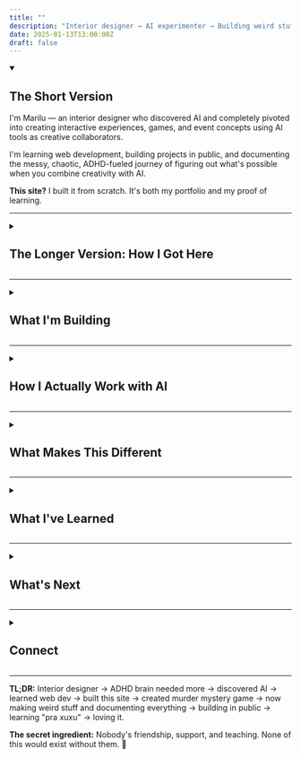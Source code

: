 ```yaml
---
title: ""
description: "Interior designer → AI experimenter → Building weird stuff in public"
date: 2025-01-13T13:00:00Z
draft: false
---
```


<details open>
<summary><h2>The Short Version</h2></summary>

I'm Marilu — an interior designer who discovered AI and completely pivoted into creating interactive experiences, games, and event concepts using AI tools as creative collaborators.

I'm learning web development, building projects in public, and documenting the messy, chaotic, ADHD-fueled journey of figuring out what's possible when you combine creativity with AI.

**This site?** I built it from scratch. It's both my portfolio and my proof of learning.

</details>

---

<details>
<summary><h2>The Longer Version: How I Got Here</h2></summary>

### Interior Design Wasn't Enough

I started in interior design because I love creating spaces that tell stories. But here's the thing: my ADHD brain craves constant stimulation and variety. Interior design, as much as I loved it, felt... **incomplete**. Too narrow. Too slow. I needed more.

**Enter AI.**

Suddenly, I could do a bit of everything. Design, code, write, create games, plan events, build interactive experiences. I get to learn constantly — **"pra xuxu"** as I say (which roughly translates to "learning all the things, obsessively") — and that's exactly what my brain needs.

### The ADHD Advantage

Traditional career paths don't work for me. "Pick one thing and master it" sounds like a nightmare.

But with AI as a creative collaborator, I can:
- Hyperfocus on complex projects for weeks
- Learn new technical skills rapidly when needed
- Switch between creative and technical work
- Build systems that keep me in flow state
- Turn chaos into productive experimentation

**AI tools don't replace my creativity. They enable continuous workflow.** No more stopping to learn an entire new skill before I can execute an idea. I learn what I need, when I need it, while staying in the project.

</details>

---

<details>
<summary><h2>What I'm Building</h2></summary>

### 🎭 Artifactum: AI-Generated Murder Mysteries

**Murder Mystery 1926** is the first project in my **Artifactum** series — interactive murder mystery games created using AI tools.

**Current status:** In active development  
**Materials created so far:** 100+ pages of game content  
**Tools used:** Claude (storytelling), Gemini (visual assets), lm-arena (video), Cline (automation pipeline)

This project taught me:
- AI collaboration workflows
- Automated content generation
- Typst typesetting automation
- Git-based creative version control
- Production pipeline architecture

**The challenge:** Can you create professional-quality interactive games using AI? (Turns out: yes.)

[Read more about Artifactum →](/projects/artifactum/)

### 💻 This Website: Learning Web Dev in Public

I built this site from scratch using Hugo, a static site generator I'd never touched before.

**Why build instead of using Squarespace?** Because I wanted to actually learn. And I wanted proof that I could.

**What I learned:**
- Hugo static site generator
- Git & GitHub Pages
- Markdown content workflow
- Basic HTML/CSS customization
- How to break things and fix them

**The tool that made this possible:** Cline, an AI coding assistant that explained concepts clearly while I built hands-on.

[Read the build series →](/projects/building-this-site/)

### 🎯 Career Pivot: AI Creative Producer

I'm actively exploring roles that combine creativity with AI — specifically **AI Creative Producer** positions that need someone who can:
- Conceptualize creative projects
- Work with AI tools fluently
- Execute complex builds
- Learn technical skills rapidly
- Document and communicate process

**This site is my portfolio.** Every project here demonstrates skills relevant to that path.

### 💍 Wedding Planning (2027) with AI

Yes, really. I'm planning a wedding using AI methods and documenting the process.

Because if AI can help me create murder mystery games and build websites, why not life's big moments too?

</details>

---

<details>
<summary><h2>How I Actually Work with AI</h2></summary>

### It's Collaboration, Not Automation

I don't use AI to "do things for me." I use it to **amplify what I can do**.

**My process:**
1. **Conceptualize** - I have an idea (often chaotic, ambitious, weird)
2. **Research** - Use AI to explore what's possible, learn relevant concepts
3. **Architect** - Plan the structure with AI as a thinking partner
4. **Build** - Execute hands-on, using AI to handle technical gaps
5. **Iterate** - Refine based on results, learning as I go

**Key insight:** AI is best when it explains, teaches, and enables — not when it just generates output.

### Tools I Use

**Creative work:**
- **Claude** - Writing, storytelling, conceptual thinking
- **Gemini** - Visual asset generation
- **lm-arena** - Video creation

**Technical work:**
- **Cline** - AI coding assistant (the MVP for building this site)
- **Hugo** - Static site generator
- **Git/GitHub** - Version control & hosting
- **VS Code** - Code editor
- **Typst** - Typesetting automation

**Philosophy:** Learn the tools deeply enough to direct them effectively.

</details>

---

<details>
<summary><h2>What Makes This Different</h2></summary>

### Building in Public

I'm documenting everything. The successes, the failures, the "what was I thinking" moments, the learning process.

**Why?**
- Proves I can learn technical skills
- Shows problem-solving process  
- Demonstrates AI collaboration fluency
- Creates accountability
- Helps others in similar positions

**The meta layer:** The blog about learning web dev is published on a site I learned to build. That's the point.

### Transparent Learning

I don't pretend to be an expert. I share the confusion, the struggles, the debugging process.

**Recent example:** Spent 2 hours figuring out why a blog post wasn't showing up. The answer? I forgot `draft: false` in the front matter. I wrote about that.

**Why this matters:** It proves learning capacity, which is more valuable than pretending to know everything.

### The ADHD Workflow

My brain works in hyperfocus sprints. I need:
- Continuous workflow (context switching kills me)
- Variety within projects (multiple skills at once)
- Tangible progress (not endless planning)
- Tools that enable flow state

**AI tools make this possible.** I can stay in creative flow while getting technical help as needed.

</details>

---

<details>
<summary><h2>What I've Learned</h2></summary>

### From Artifactum
- AI collaboration workflows for complex creative projects
- Automated content production pipelines
- Version control for creative work
- Production quality matters (AI helps, but you still need standards)

### From Building This Site
- Web development fundamentals (Hugo, Git, Markdown)
- Learning in public creates accountability
- Breaking things teaches more than tutorials
- Cline is a game-changer for non-developers who want to learn

### From the Journey
- ADHD can be an advantage in AI-augmented work
- Rapid skill acquisition is more valuable than deep expertise in one thing
- Building proof is better than talking about ideas
- Nobody's support and teaching made all of this possible 💙

</details>

---

<details>
<summary><h2>What's Next</h2></summary>

More projects. More experiments. More learning in public.

**Immediate goals:**
- Complete Murder Mystery 1926 (Artifactum project #1)
- Continue web dev learning (CSS, JavaScript, custom features)
- Document the wedding planning AI methods
- Explore more interactive experience concepts

**Longer term:**
- Create more Artifactum murder mysteries
- Build portfolio of AI-collaborative projects
- Land AI Creative Producer role
- Keep learning "pra xuxu"

</details>

---

<details>
<summary><h2>Connect</h2></summary>

**GitHub:** [github.com/marialu1](https://github.com/marialu1)  
**Projects:** [View all projects →](/projects/)  
**Blog:** [Read latest posts →](/posts/)

Want to collaborate on something weird? Have questions about AI creative workflows? Just want to say hi?

Find me on GitHub.

</details>

---

**TL;DR:**
Interior designer → ADHD brain needed more → discovered AI → learned web dev → built this site → created murder mystery game → now making weird stuff and documenting everything → building in public → learning "pra xuxu" → loving it.

**The secret ingredient:** Nobody's friendship, support, and teaching. None of this would exist without them. 💙
